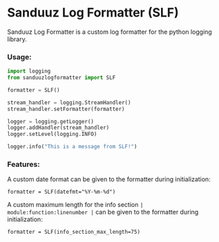 # Sanduuz Log Formatter (SLF)

Sanduuz Log Formatter is a custom log formatter for the python logging library.

### Usage:

```python
import logging
from sanduuzlogformatter import SLF

formatter = SLF()

stream_handler = logging.StreamHandler()
stream_handler.setFormatter(formatter)

logger = logging.getLogger()
logger.addHandler(stream_handler)
logger.setLevel(logging.INFO)

logger.info("This is a message from SLF!")
```

### Features:

A custom date format can be given to the formatter during initialization:

```python3
formatter = SLF(datefmt="%Y-%m-%d")
```

A custom maximum length for the info section `| module:function:linenumber |` can be given to the formatter during initialization:

```python3
formatter = SLF(info_section_max_length=75)
```
